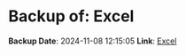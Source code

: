# Backup of: Excel

**Backup Date**: 2024-11-08 12:15:05
**Link**: [Excel](https://przemienniki.net/export/przemienniki.xls)
